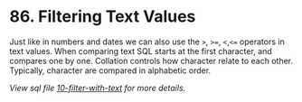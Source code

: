 # 86. Filtering Text Values

Just like in numbers and dates we can also use the `>`, `>=`, `<`,`<=` operators in text values. When comparing text SQL starts at the first character, and compares one by one. Collation controls how character relate to each other. Typically, character are compared in alphabetic order.

_View sql file [10-filter-with-text](./sql/10-filter-with-text.sql) for more details._
